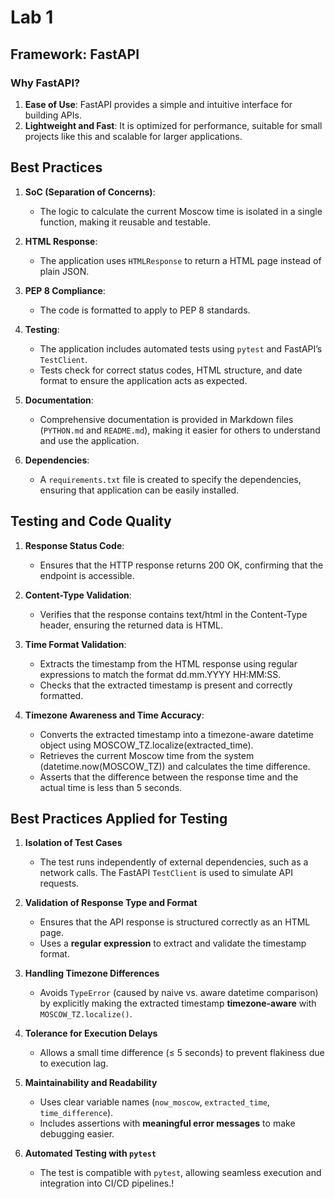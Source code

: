 # Lab 1

## Framework: FastAPI

### Why FastAPI?
1. **Ease of Use**: FastAPI provides a simple and intuitive interface for building APIs.
2. **Lightweight and Fast**: It is optimized for performance, suitable for small projects like this and scalable for larger applications.

## Best Practices
1. **SoC (Separation of Concerns)**:
   - The logic to calculate the current Moscow time is isolated in a single function, making it reusable and testable.
   
2. **HTML Response**:
   - The application uses `HTMLResponse` to return a HTML page instead of plain JSON.

3. **PEP 8 Compliance**:
   - The code is formatted to apply to PEP 8 standards.

4. **Testing**:
   - The application includes automated tests using `pytest` and FastAPI’s `TestClient`.
   - Tests check for correct status codes, HTML structure, and date format to ensure the application acts as expected.

5. **Documentation**:
   - Comprehensive documentation is provided in Markdown files (`PYTHON.md` and `README.md`), making it easier for others to understand and use the application.

6. **Dependencies**:
   - A `requirements.txt` file is created to specify the dependencies, ensuring that application can be easily installed.

## Testing and Code Quality
1. **Response Status Code**:
    - Ensures that the HTTP response returns 200 OK, confirming that the endpoint is accessible.

2. **Content-Type Validation**:
    - Verifies that the response contains text/html in the Content-Type header, ensuring the returned data is HTML.

3. **Time Format Validation**:
    - Extracts the timestamp from the HTML response using regular expressions to match the format dd.mm.YYYY HH:MM:SS.
    - Checks that the extracted timestamp is present and correctly formatted.

4. **Timezone Awareness and Time Accuracy**:
   - Converts the extracted timestamp into a timezone-aware datetime object using MOSCOW_TZ.localize(extracted_time).
   - Retrieves the current Moscow time from the system (datetime.now(MOSCOW_TZ)) and calculates the time difference.
   - Asserts that the difference between the response time and the actual time is less than 5 seconds.

## Best Practices Applied for Testing
1. **Isolation of Test Cases**  
   - The test runs independently of external dependencies, such as a network calls. The FastAPI `TestClient` is used to simulate API requests.

2. **Validation of Response Type and Format**  
   - Ensures that the API response is structured correctly as an HTML page.
   - Uses a **regular expression** to extract and validate the timestamp format.

3. **Handling Timezone Differences**  
   - Avoids `TypeError` (caused by naive vs. aware datetime comparison) by explicitly making the extracted timestamp **timezone-aware** with `MOSCOW_TZ.localize()`.

4. **Tolerance for Execution Delays**  
   - Allows a small time difference (≤ 5 seconds) to prevent flakiness due to execution lag.

5. **Maintainability and Readability**  
   - Uses clear variable names (`now_moscow`, `extracted_time`, `time_difference`).
   - Includes assertions with **meaningful error messages** to make debugging easier.

6. **Automated Testing with `pytest`**  
   - The test is compatible with `pytest`, allowing seamless execution and integration into CI/CD pipelines.!